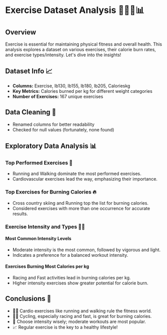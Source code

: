 # Exercise Dataset Analysis 🏋️‍♂️💪📊

## Overview
Exercise is essential for maintaining physical fitness and overall health. This analysis explores a dataset on various exercises, their calorie burn rates, and exercise types/intensity. Let's dive into the insights!

## Dataset Info 📈
- **Columns:** Exercise, lb130, lb155, lb180, lb205, Calorieskg
- **Key Metrics:** Calories burned per kg for different weight categories
- **Number of Exercises:** 167 unique exercises

## Data Cleaning 🧹
- Renamed columns for better readability
- Checked for null values (fortunately, none found)

## Exploratory Data Analysis 📊
### Top Performed Exercises 🥇
- Running and Walking dominate the most performed exercises.
- Cardiovascular exercises lead the way, emphasizing their importance.

### Top Exercises for Burning Calories 🔥
- Cross country skiing and Running top the list for burning calories.
- Considered exercises with more than one occurrence for accurate results.

### Exercise Intensity and Types 🏃‍♂️
#### Most Common Intensity Levels
- Moderate intensity is the most common, followed by vigorous and light.
- Indicates a preference for a balanced workout intensity.

#### Exercises Burning Most Calories per kg
- Racing and Fast activities lead in burning calories per kg.
- Higher intensity exercises show greater potential for calorie burn.

## Conclusions 🎉
- 🏃‍♂️ Cardio exercises like running and walking rule the fitness world.
- 🚴‍♀️ Cycling, especially racing and fast, is great for burning calories.
- 💪 Choose intensity wisely; moderate workouts are most popular.
- 📈 Regular exercise is the key to a healthy lifestyle!

